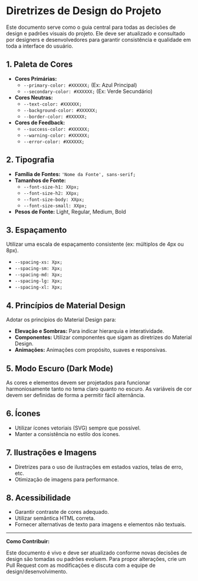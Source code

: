 # Diretrizes de Design do Projeto

Este documento serve como o guia central para todas as decisões de design e padrões visuais do projeto. Ele deve ser atualizado e consultado por designers e desenvolvedores para garantir consistência e qualidade em toda a interface do usuário.

## 1. Paleta de Cores

*   **Cores Primárias:**
    *   `--primary-color: #XXXXXX;` (Ex: Azul Principal)
    *   `--secondary-color: #XXXXXX;` (Ex: Verde Secundário)
*   **Cores Neutras:**
    *   `--text-color: #XXXXXX;`
    *   `--background-color: #XXXXXX;`
    *   `--border-color: #XXXXXX;`
*   **Cores de Feedback:**
    *   `--success-color: #XXXXXX;`
    *   `--warning-color: #XXXXXX;`
    *   `--error-color: #XXXXXX;`

## 2. Tipografia

*   **Família de Fontes:** `'Nome da Fonte', sans-serif;`
*   **Tamanhos de Fonte:**
    *   `--font-size-h1: XXpx;`
    *   `--font-size-h2: XXpx;`
    *   `--font-size-body: XXpx;`
    *   `--font-size-small: XXpx;`
*   **Pesos de Fonte:** Light, Regular, Medium, Bold

## 3. Espaçamento

Utilizar uma escala de espaçamento consistente (ex: múltiplos de 4px ou 8px).

*   `--spacing-xs: Xpx;`
*   `--spacing-sm: Xpx;`
*   `--spacing-md: Xpx;`
*   `--spacing-lg: Xpx;`
*   `--spacing-xl: Xpx;`

## 4. Princípios de Material Design

Adotar os princípios do Material Design para:

*   **Elevação e Sombras:** Para indicar hierarquia e interatividade.
*   **Componentes:** Utilizar componentes que sigam as diretrizes do Material Design.
*   **Animações:** Animações com propósito, suaves e responsivas.

## 5. Modo Escuro (Dark Mode)

As cores e elementos devem ser projetados para funcionar harmoniosamente tanto no tema claro quanto no escuro. As variáveis de cor devem ser definidas de forma a permitir fácil alternância.

## 6. Ícones

*   Utilizar ícones vetoriais (SVG) sempre que possível.
*   Manter a consistência no estilo dos ícones.

## 7. Ilustrações e Imagens

*   Diretrizes para o uso de ilustrações em estados vazios, telas de erro, etc.
*   Otimização de imagens para performance.

## 8. Acessibilidade

*   Garantir contraste de cores adequado.
*   Utilizar semântica HTML correta.
*   Fornecer alternativas de texto para imagens e elementos não textuais.

---

**Como Contribuir:**

Este documento é vivo e deve ser atualizado conforme novas decisões de design são tomadas ou padrões evoluem. Para propor alterações, crie um Pull Request com as modificações e discuta com a equipe de design/desenvolvimento.